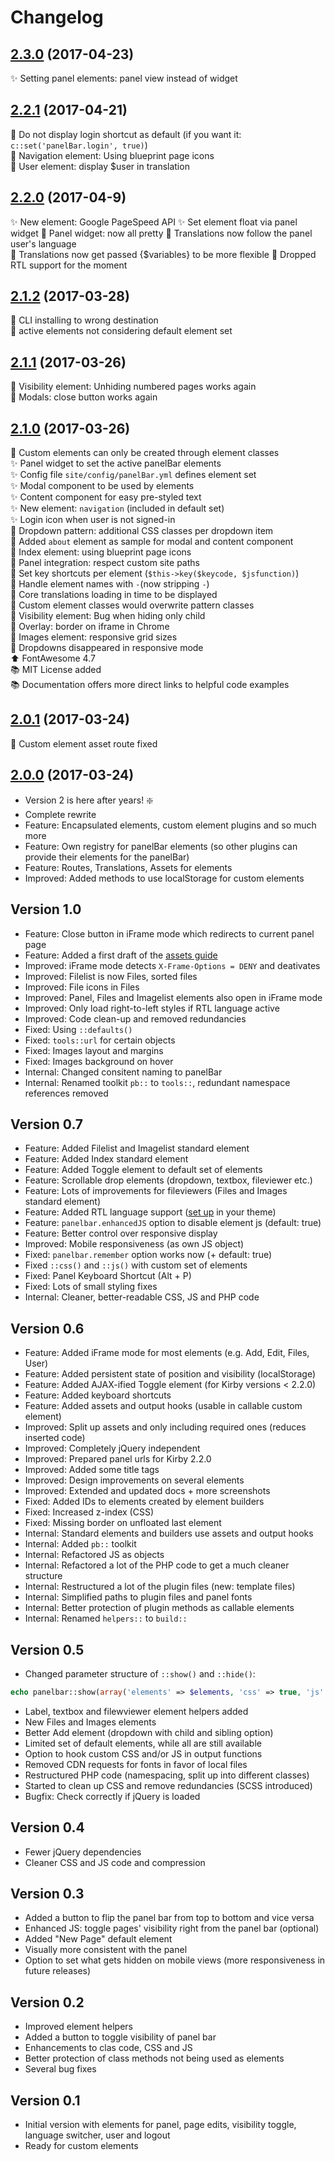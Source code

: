 # Changelog

## [2.3.0](https://github.com/distantnative/panel-bar/releases/tag/2.3.0) (2017-04-23)
:sparkles: Setting panel elements: panel view instead of widget  


## [2.2.1](https://github.com/distantnative/panel-bar/releases/tag/2.2.1) (2017-04-21)
:balloon: Do not display login shortcut as default (if you want it: `c::set('panelBar.login', true)`)  
:lipstick: Navigation element: Using blueprint page icons  
:bug: User element: display $user in translation  


## [2.2.0](https://github.com/distantnative/panel-bar/releases/tag/2.2.0) (2017-04-9)
:sparkles: New element: Google PageSpeed API
:sparkles: Set element float via panel widget
:lipstick: Panel widget: now all pretty
:balloon: Translations now follow the panel user's language  
:balloon: Translations now get passed {$variables} to be more flexible 
:poop: Dropped RTL support for the moment   

## [2.1.2](https://github.com/distantnative/panel-bar/releases/tag/2.1.2) (2017-03-28)
:bug: CLI installing to wrong destination  
:bug: active elements not considering default element set  

## [2.1.1](https://github.com/distantnative/panel-bar/releases/tag/2.1.1) (2017-03-26)
:bug: Visibility element: Unhiding numbered pages works again  
:bug: Modals: close button works again  

## [2.1.0](https://github.com/distantnative/panel-bar/releases/tag/2.1.0) (2017-03-26)
:rotating_light: Custom elements can only be created through element classes  
:sparkles: Panel widget to set the active panelBar elements  
:sparkles: Config file `site/config/panelBar.yml` defines element set  
:sparkles: Modal component to be used by elements  
:sparkles: Content component for easy pre-styled text  
:sparkles: New element: `navigation` (included in default set)  
:sparkles: Login icon when user is not signed-in  
:balloon: Dropdown pattern: additional CSS classes per dropdown item  
:balloon: Added `about` element as sample for modal and content component  
:balloon: Index element: using blueprint page icons  
:balloon: Panel integration: respect custom site paths  
:balloon: Set key shortcuts per element (`$this->key($keycode, $jsfunction)`)  
:bug: Handle element names with `-`(now stripping `-`)   
:bug: Core translations loading in time to be displayed   
:bug: Custom element classes would overwrite pattern classes  
:bug: Visibility element: Bug when hiding only child  
:bug: Overlay: border on iframe in Chrome  
:bug: Images element: responsive grid sizes  
:bug: Dropdowns disappeared in responsive mode  
:arrow_up: FontAwesome 4.7  
:books: MIT License added  
:books: Documentation offers more direct links to helpful code examples  

## [2.0.1](https://github.com/distantnative/panel-bar/releases/tag/2.0.1) (2017-03-24)
:bug: Custom element asset route fixed  

## [2.0.0](https://github.com/distantnative/panel-bar/releases/tag/2.0.0) (2017-03-24)
- Version 2 is here after years! :sparkle:
- Complete rewrite
- Feature: Encapsulated elements, custom element plugins and so much more
- Feature: Own registry for panelBar elements (so other plugins can provide their elements for the panelBar)
- Feature: Routes, Translations, Assets for elements
- Improved: Added methods to use localStorage for custom elements

## Version 1.0
- Feature: Close button in iFrame mode which redirects to current panel page
- Feature: Added a first draft of the [assets guide](assets/GUIDE.md)
- Improved: iFrame mode detects `X-Frame-Options = DENY` and deativates
- Improved: Filelist is now Files, sorted files
- Improved: File icons in Files
- Improved: Panel, Files and Imagelist elements also open in iFrame mode
- Improved: Only load right-to-left styles if RTL language active
- Improved: Code clean-up and removed redundancies
- Fixed: Using `::defaults()`
- Fixed: `tools::url` for certain objects
- Fixed: Images layout and margins
- Fixed: Images background on hover
- Internal: Changed consitent naming to panelBar
- Internal: Renamed toolkit `pb::` to `tools::`, redundant namespace references removed

## Version 0.7
- Feature: Added Filelist and Imagelist standard element 
- Feature: Added Index standard element
- Feature: Added Toggle element to default set of elements
- Feature: Scrollable drop elements (dropdown, textbox, fileviewer etc.)
- Feature: Lots of improvements for fileviewers (Files and Images standard element)
- Feature: Added RTL language support ([set up](http://getkirby.com/docs/languages/supporting-RTL-languages) in your theme)
- Feature: `panelbar.enhancedJS` option to disable element js (default: true)
- Feature: Better control over responsive display
- Improved: Mobile responsiveness (as own JS object)
- Fixed: `panelbar.remember` option works now (+ default: true)
- Fixed `::css()` and `::js()` with custom set of elements
- Fixed: Panel Keyboard Shortcut (Alt + P)
- Fixed: Lots of small styling fixes
- Internal: Cleaner, better-readable CSS, JS and PHP code

## Version 0.6
- Feature: Added iFrame mode for most elements (e.g. Add, Edit, Files, User)
- Feature: Added persistent state of position and visibility (localStorage)
- Feature: Added AJAX-ified Toggle element (for Kirby versions < 2.2.0)
- Feature: Added keyboard shortcuts
- Feature: Added assets and output hooks (usable in callable custom element)
- Improved: Split up assets and only including required ones (reduces inserted code)
- Improved: Completely jQuery independent
- Improved: Prepared panel urls for Kirby 2.2.0
- Improved: Added some title tags
- Improved: Design improvements on several elements
- Improved: Extended and updated docs + more screenshots
- Fixed: Added IDs to elements created by element builders
- Fixed: Increased z-index (CSS)
- Fixed: Missing border on unfloated last element
- Internal: Standard elements and builders use assets and output hooks
- Internal: Added `pb::` toolkit
- Internal: Refactored JS as objects
- Internal: Refactored a lot of the PHP code to get a much cleaner structure
- Internal: Restructured a lot of the plugin files (new: template files)
- Internal: Simplified paths to plugin files and panel fonts
- Internal: Better protection of plugin methods as callable elements
- Internal: Renamed `helpers::` to `build::`

## Version 0.5
- Changed parameter structure of `::show()` and `::hide()`:
```php
echo panelbar::show(array('elements' => $elements, 'css' => true, 'js' => true));
```
- Label, textbox and filewviewer element helpers added
- New Files and Images elements
- Better Add element (dropdown with child and sibling option)
- Limited set of default elements, while all are still available
- Option to hook custom CSS and/or JS in output functions
- Removed CDN requests for fonts in favor of local files
- Restructured PHP code (namespacing, split up into different classes)
- Started to clean up CSS and remove redundancies (SCSS introduced)
- Bugfix: Check correctly if jQuery is loaded

## Version 0.4
- Fewer jQuery dependencies
- Cleaner CSS and JS code and compression

## Version 0.3
- Added a button to flip the panel bar from top to bottom and vice versa
- Enhanced JS: toggle pages' visibility right from the panel bar (optional)
- Added "New Page" default element
- Visually more consistent with the panel
- Option to set what gets hidden on mobile views (more responsiveness in future releases)

## Version 0.2
- Improved element helpers
- Added a button to toggle visibility of panel bar
- Enhancements to clas code, CSS and JS
- Better protection of class methods not being used as elements
- Several bug fixes

## Version 0.1
- Initial version with elements for panel, page edits, visibility toggle, language switcher, user and logout
- Ready for custom elements
